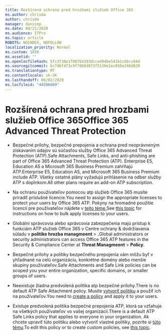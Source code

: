 ```yaml
---
title: Rozšírená ochrana pred hrozbami služieb Office 365
ms.author: chrisda
author: chrisda
manager: dansimp
ms.date: 04/21/2020
ms.audience: ITPro
ms.topic: article
ROBOTS: NOINDEX, NOFOLLOW
localization_priority: Normal
ms.custom: 1036
ms.assetid: ''
ms.openlocfilehash: 5fc3f30e1f08764393dcced94be541b1c6bcc84d
ms.sourcegitcommit: bc7d6f4f3c9f7060d073f5130e1ec856e248d020
ms.translationtype: MT
ms.contentlocale: sk-SK
ms.lasthandoff: 06/02/2020
ms.locfileid: "44506609"
---
```

# <a name="office-365-advanced-threat-protection"></a><span data-ttu-id="15ba1-102">Rozšírená ochrana pred hrozbami služieb Office 365</span><span class="sxs-lookup"><span data-stu-id="15ba1-102">Office 365 Advanced Threat Protection</span></span>

- <span data-ttu-id="15ba1-103">Bezpečné prílohy, bezpečné prepojenia a ochrana pred neoprávneným získavaním údajov sú súčasťou služby Office 365 Advanced Threat Protection (ATP).</span><span class="sxs-lookup"><span data-stu-id="15ba1-103">Safe Attachments, Safe Links, and anti-phishing are part of Office 365 Advanced Threat Protection (ATP).</span></span> <span data-ttu-id="15ba1-104">Enterprise E5, Education A5 a Microsoft 365 Business Premium zahŕňajú ATP.</span><span class="sxs-lookup"><span data-stu-id="15ba1-104">Enterprise E5, Education A5, and Microsoft 365 Business Premium include ATP.</span></span> <span data-ttu-id="15ba1-105">Všetky ostatné plány vyžadujú prihlásenie na odber služby ATP s doplnkom.</span><span class="sxs-lookup"><span data-stu-id="15ba1-105">All other plans require an add-on ATP subscription.</span></span>

- <span data-ttu-id="15ba1-106">Na ochranu používateľov pomocou atp služieb Office 365 musíte priradiť príslušné licencie.</span><span class="sxs-lookup"><span data-stu-id="15ba1-106">You need to assign the appropriate licenses to protect your users by Office 365 ATP.</span></span> <span data-ttu-id="15ba1-107">Pokyny na hromadné použitie licencií pre používateľov nájdete v [tejto téme.](https://docs.microsoft.com/microsoft-365/admin/add-users/add-users)</span><span class="sxs-lookup"><span data-stu-id="15ba1-107">See [this topic](https://docs.microsoft.com/microsoft-365/admin/add-users/add-users) for instructions on how to bulk apply licenses to your users.</span></span>

- <span data-ttu-id="15ba1-108">Globálni správcovia alebo správcovia zabezpečenia majú prístup k funkciám ATP služieb Office 365 v Centre ochrany & dodržiavania súladu v **politike hrozba managmeent** \> **.**</span><span class="sxs-lookup"><span data-stu-id="15ba1-108">Global administrators or security administrators can access Office 365 ATP features in the Security & Compliance Center at **Threat Managmeent** \> **Policy**.</span></span>

- <span data-ttu-id="15ba1-109">Bezpečné prílohy a politiky bezpečného prepojenia vám môžu byť v yhľadnané na celú organizáciu, konkrétne domény alebo menšie skupiny používateľov.</span><span class="sxs-lookup"><span data-stu-id="15ba1-109">Safe Attachments and Safe Link policies can be scoped you your entire organization, specific domains, or smaller groups of users.</span></span>

- <span data-ttu-id="15ba1-110">Neexistuje žiadna predvolená politika atp bezpečné prílohy.</span><span class="sxs-lookup"><span data-stu-id="15ba1-110">There is no default ATP Safe Attachment policy.</span></span> <span data-ttu-id="15ba1-111">Musíte [vytvoriť politiku](https://docs.microsoft.com/microsoft-365/security/office-365-security/set-up-atp-safe-attachments-policies) a použiť ich na používateľov.</span><span class="sxs-lookup"><span data-stu-id="15ba1-111">You need to [create a policy](https://docs.microsoft.com/microsoft-365/security/office-365-security/set-up-atp-safe-attachments-policies) and apply it to your users.</span></span>

- <span data-ttu-id="15ba1-112">Existuje predvolená politika bezpečné prepojenia ATP, ktorá sa vzťahuje na všetkých používateľov vo vašej organizácii.</span><span class="sxs-lookup"><span data-stu-id="15ba1-112">There is a default ATP Safe Links policy that applies to everyone in your organization.</span></span> <span data-ttu-id="15ba1-113">Ak chcete upraviť túto politiku alebo vytvoriť vlastné politiky, pozrite si [túto tému](https://docs.microsoft.com/microsoft-365/security/office-365-security/set-up-atp-safe-links-policies).</span><span class="sxs-lookup"><span data-stu-id="15ba1-113">To edit this policy or to create custom policies, see [this topic](https://docs.microsoft.com/microsoft-365/security/office-365-security/set-up-atp-safe-links-policies).</span></span>
